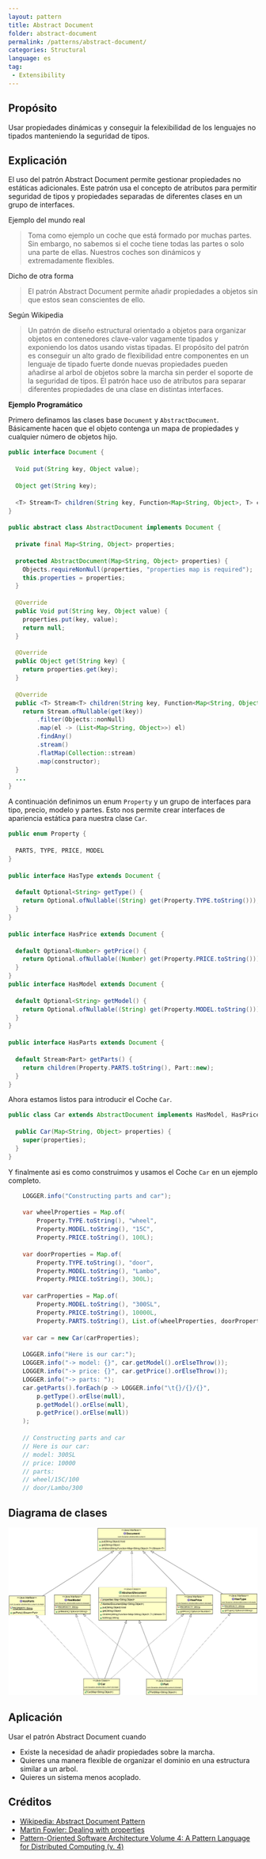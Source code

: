 ```yaml
---
layout: pattern
title: Abstract Document
folder: abstract-document
permalink: /patterns/abstract-document/
categories: Structural
language: es
tag: 
 - Extensibility
---
```


## Propósito

Usar propiedades dinámicas y conseguir la felexibilidad de los lenguajes no tipados manteniendo la seguridad de tipos.

## Explicación

El uso del patrón Abstract Document permite gestionar propiedades no estáticas adicionales. Este patrón usa el concepto de atributos para permitir seguridad de tipos y propiedades separadas de diferentes clases en un grupo de interfaces.

Ejemplo del mundo real

>  Toma como ejemplo un coche que está formado por muchas partes. Sin embargo, no sabemos si el coche tiene todas las partes o solo una parte de ellas. Nuestros coches son dinámicos y extremadamente flexibles.

Dicho de otra forma

> El patrón Abstract Document permite añadir propiedades a objetos sin que estos sean conscientes de ello.

Según Wikipedia

> Un patrón de diseño estructural orientado a objetos para organizar objetos en contenedores clave-valor vagamente tipados y exponiendo los datos usando vistas tipadas. El propósito del patrón es conseguir un alto grado de flexibilidad entre componentes en un lenguaje de tipado fuerte donde nuevas propiedades pueden añadirse al arbol de objetos sobre la marcha sin perder el soporte de la seguridad de tipos. El patrón hace uso de atributos para separar diferentes propiedades de una clase en distintas interfaces.

**Ejemplo Programático**

Primero definamos las clases base `Document` y `AbstractDocument`. Básicamente hacen que el objeto contenga un mapa de propiedades y cualquier número de objetos hijo.

```java
public interface Document {

  Void put(String key, Object value);

  Object get(String key);

  <T> Stream<T> children(String key, Function<Map<String, Object>, T> constructor);
}

public abstract class AbstractDocument implements Document {

  private final Map<String, Object> properties;

  protected AbstractDocument(Map<String, Object> properties) {
    Objects.requireNonNull(properties, "properties map is required");
    this.properties = properties;
  }

  @Override
  public Void put(String key, Object value) {
    properties.put(key, value);
    return null;
  }

  @Override
  public Object get(String key) {
    return properties.get(key);
  }

  @Override
  public <T> Stream<T> children(String key, Function<Map<String, Object>, T> constructor) {
    return Stream.ofNullable(get(key))
        .filter(Objects::nonNull)
        .map(el -> (List<Map<String, Object>>) el)
        .findAny()
        .stream()
        .flatMap(Collection::stream)
        .map(constructor);
  }
  ...
}
```
A continuación definimos un enum `Property` y un grupo de interfaces para tipo, precio, modelo y partes. Esto nos permite crear interfaces de apariencia estática para nuestra clase `Car`.

```java
public enum Property {

  PARTS, TYPE, PRICE, MODEL
}

public interface HasType extends Document {

  default Optional<String> getType() {
    return Optional.ofNullable((String) get(Property.TYPE.toString()));
  }
}

public interface HasPrice extends Document {

  default Optional<Number> getPrice() {
    return Optional.ofNullable((Number) get(Property.PRICE.toString()));
  }
}
public interface HasModel extends Document {

  default Optional<String> getModel() {
    return Optional.ofNullable((String) get(Property.MODEL.toString()));
  }
}

public interface HasParts extends Document {

  default Stream<Part> getParts() {
    return children(Property.PARTS.toString(), Part::new);
  }
}
```

Ahora estamos listos para introducir el Coche `Car`.

```java
public class Car extends AbstractDocument implements HasModel, HasPrice, HasParts {

  public Car(Map<String, Object> properties) {
    super(properties);
  }
}
```

Y finalmente asi es como construimos y usamos el Coche `Car` en un ejemplo completo.

```java
    LOGGER.info("Constructing parts and car");

    var wheelProperties = Map.of(
        Property.TYPE.toString(), "wheel",
        Property.MODEL.toString(), "15C",
        Property.PRICE.toString(), 100L);

    var doorProperties = Map.of(
        Property.TYPE.toString(), "door",
        Property.MODEL.toString(), "Lambo",
        Property.PRICE.toString(), 300L);

    var carProperties = Map.of(
        Property.MODEL.toString(), "300SL",
        Property.PRICE.toString(), 10000L,
        Property.PARTS.toString(), List.of(wheelProperties, doorProperties));

    var car = new Car(carProperties);

    LOGGER.info("Here is our car:");
    LOGGER.info("-> model: {}", car.getModel().orElseThrow());
    LOGGER.info("-> price: {}", car.getPrice().orElseThrow());
    LOGGER.info("-> parts: ");
    car.getParts().forEach(p -> LOGGER.info("\t{}/{}/{}",
        p.getType().orElse(null),
        p.getModel().orElse(null),
        p.getPrice().orElse(null))
    );

    // Constructing parts and car
    // Here is our car:
    // model: 300SL
    // price: 10000
    // parts: 
    // wheel/15C/100
    // door/Lambo/300
```

## Diagrama de clases

![alt text](../../../abstract-document/etc/abstract-document.png "Abstract Document Traits and Domain")

## Aplicación

Usar el patrón Abstract Document cuando

* Existe la necesidad de añadir propiedades sobre la marcha.
* Quieres una manera flexible de organizar el dominio en una estructura similar a un arbol.
* Quieres un sistema menos acoplado.

## Créditos

* [Wikipedia: Abstract Document Pattern](https://en.wikipedia.org/wiki/Abstract_Document_Pattern)
* [Martin Fowler: Dealing with properties](http://martinfowler.com/apsupp/properties.pdf)
* [Pattern-Oriented Software Architecture Volume 4: A Pattern Language for Distributed Computing (v. 4)](https://www.amazon.com/gp/product/0470059028/ref=as_li_qf_asin_il_tl?ie=UTF8&tag=javadesignpat-20&creative=9325&linkCode=as2&creativeASIN=0470059028&linkId=e3aacaea7017258acf184f9f3283b492)
